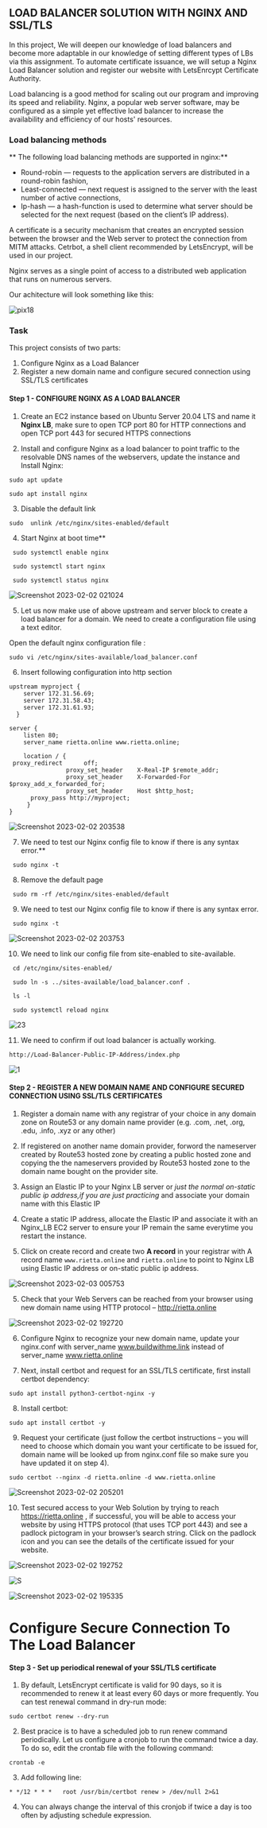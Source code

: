## LOAD BALANCER SOLUTION WITH NGINX AND SSL/TLS


In this project, We will deepen our knowledge of load balancers and become more adaptable in our knowledge of setting different types of LBs via this assignment. To automate certificate issuance, we will setup a Nginx Load Balancer solution and register our website with LetsEnrcypt Certificate Authority.

Load balancing is a good method for scaling out our program and improving its speed and reliability. Nginx, a popular web server software, may be configured as a simple yet effective load balancer to increase the availability and efficiency of our hosts' resources.

### Load balancing methods

** The following load balancing methods are supported in nginx:**

- Round-robin — requests to the application servers are distributed in a round-robin fashion,
- Least-connected — next request is assigned to the server with the least number of active connections,
- Ip-hash — a hash-function is used to determine what server should be selected for the next request (based on the client’s IP address).


A certificate is a security mechanism that creates an encrypted session between the browser and the Web server to protect the connection from MITM attacks. Cetrbot, a shell client recommended by LetsEncrypt, will be used in our project.

Nginx serves as a single point of access to a distributed web application that runs on numerous servers.

Our achitecture will look something like this:



![pix18](https://user-images.githubusercontent.com/74002629/184848922-0b777f13-bef5-4361-9a97-a3996c451f3e.PNG)


### Task 
This project consists of two parts:
1. Configure Nginx as a Load Balancer
2. Register a new domain name and configure secured connection using SSL/TLS certificates

#### Step 1 - CONFIGURE NGINX AS A LOAD BALANCER

1. Create an EC2 instance based on Ubuntu Server 20.04 LTS and name it **Nginx LB**, make sure to open TCP port 80 for HTTP connections and  
open TCP port 443 for secured HTTPS connections

2. Install and configure Nginx as a load balancer to point traffic to the resolvable DNS names of the webservers, update the instance and Install Nginx:
```
sudo apt update

sudo apt install nginx
```


3. Disable the default link

```
sudo  unlink /etc/nginx/sites-enabled/default
```

4. Start Nginx at boot time**

```
 sudo systemctl enable nginx

 sudo systemctl start nginx

 sudo systemctl status nginx
```


![Screenshot 2023-02-02 021024](https://user-images.githubusercontent.com/101978292/216476419-7891207f-28db-4c63-85e3-89040c96d11f.jpg)


5. Let us now make use of above upstream and server block to create a load balancer for a domain. We need to create a configuration file using a text editor.

 Open the default nginx configuration file : 
 
 ```
 sudo vi /etc/nginx/sites-available/load_balancer.conf
 ```

6. Insert following configuration into http section

```
upstream myproject {
    server 172.31.56.69;
    server 172.31.58.43;
    server 172.31.61.93;
  }

server {
    listen 80;
    server_name rietta.online www.rietta.online;

    location / {
 proxy_redirect      off;
                proxy_set_header    X-Real-IP $remote_addr;
                proxy_set_header    X-Forwarded-For $proxy_add_x_forwarded_for;
                proxy_set_header    Host $http_host;
      proxy_pass http://myproject;
     }
}
```

![Screenshot 2023-02-02 203538](https://user-images.githubusercontent.com/101978292/216476469-48b32712-1173-457e-86ec-582579b78b40.jpg)



7. We need to test our Nginx config file to know if there is any syntax error.**



```
 sudo nginx -t

```
8. Remove the default page

```
 sudo rm -rf /etc/nginx/sites-enabled/default
 ```

9. We need to test our Nginx config file to know if there is any syntax error.

```
 sudo nginx -t

```

![Screenshot 2023-02-02 203753](https://user-images.githubusercontent.com/101978292/216479987-94ffc0ab-6512-433f-8679-45e406bb7ce4.jpg)


10. We need to link our config file from site-enabled to site-available.

```
 cd /etc/nginx/sites-enabled/

 sudo ln -s ../sites-available/load_balancer.conf .
 
 ls -l

 sudo systemctl reload nginx
```


![23](https://user-images.githubusercontent.com/101978292/216480140-00ce2333-5600-4df5-a7d2-884fcad4a577.jpg)


11. We need to confirm if out load balancer is actually working.

```
http://Load-Balancer-Public-IP-Address/index.php

```

![1](https://user-images.githubusercontent.com/101978292/216481310-9892c90f-14f2-4e69-b680-4dc2fa0a9440.jpg)



#### Step 2 - REGISTER A NEW DOMAIN NAME AND CONFIGURE SECURED CONNECTION USING SSL/TLS CERTIFICATES

1. Register a domain name with any registrar of your choice in any domain zone on Route53 or any domain name provider (e.g. .com, .net, .org, .edu, .info, .xyz or any other)

2. If registered on another name domain provider, forword the nameserver created by Route53 hosted zone by creating a public hosted zone and copying the the nameservers provided by Route53 hosted zone to the domain name bought on the provider site.

2. Assign an Elastic IP to your Nginx LB server or *just the normal on-static public ip address,if you are just practicing* and associate your domain name with this Elastic IP

3. Create a static IP address, allocate the Elastic IP and associate it with an Nginx_LB EC2 server to ensure your IP remain the same everytime you restart the instance.

4. Click on create record and create two **A record** in your registrar with A record name `www.rietta.online` and `rietta.online` to point to Nginx LB using Elastic IP address or on-static public ip address.


![Screenshot 2023-02-03 005753](https://user-images.githubusercontent.com/101978292/216478012-c65ca183-9adc-4a41-b82f-1eba3e8e9462.jpg)

5. Check that your Web Servers can be reached from your browser using new domain name using HTTP protocol – http://rietta.online


![Screenshot 2023-02-02 192720](https://user-images.githubusercontent.com/101978292/216478117-b1ba11ba-20c8-4c52-a439-9bd58da7930f.jpg)


6. Configure Nginx to recognize your new domain name, update your nginx.conf with server_name www.buildwithme.link instead of server_name www.rietta.online

7. Next, install certbot and request for an SSL/TLS certificate, first install certbot dependency: 

```
sudo apt install python3-certbot-nginx -y
```
8. Install certbot: 
```
sudo apt install certbot -y

```
9. Request your certificate (just follow the certbot instructions – you will need to choose which domain you want your certificate to be issued for, domain name will be looked up from nginx.conf file so make sure you have updated it on step 4).

```
sudo certbot --nginx -d rietta.online -d www.rietta.online
```

![Screenshot 2023-02-02 205201](https://user-images.githubusercontent.com/101978292/216479067-31b6615c-d3f4-4b3f-81f7-853b79bd9510.jpg)

10. Test secured access to your Web Solution by trying to reach https://rietta.online , if successful, you will be able to access your website by using HTTPS protocol (that uses TCP port 443) and see a padlock pictogram in your browser’s search string. Click on the padlock icon and you can see the details of the certificate issued for your website.


![Screenshot 2023-02-02 192752](https://user-images.githubusercontent.com/101978292/216479632-699ee07e-0a5e-462a-834f-450f18291652.jpg)

![S](https://user-images.githubusercontent.com/101978292/216479707-6e3bcabe-91c8-4510-acd9-e0017fa9a145.jpg)

![Screenshot 2023-02-02 195335](https://user-images.githubusercontent.com/101978292/216479830-3a966d9b-ee6a-4539-969a-7f943a30fe31.jpg)



# Configure Secure Connection To The Load Balancer


#### Step 3 - Set up periodical renewal of your SSL/TLS certificate

1. By default, LetsEncrypt certificate is valid for 90 days, so it is recommended to renew it at least every 60 days or more frequently. You can test renewal command in dry-run mode: 

```
sudo certbot renew --dry-run

```
2. Best pracice is to have a scheduled job to run renew command periodically. Let us configure a cronjob to run the command twice a day. To do so, edit the crontab file with the following command: 

```
crontab -e

```
3. Add following line: 

```
* */12 * * *   root /usr/bin/certbot renew > /dev/null 2>&1

```
4. You can always change the interval of this cronjob if twice a day is too often by adjusting schedule expression.